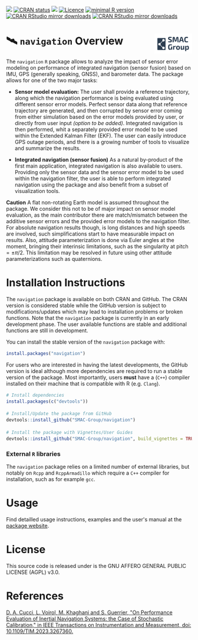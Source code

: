 ![](https://github.com/SMAC-Group/navigation/actions/workflows/R-CMD-check.yaml/badge.svg)
[![CRAN status](https://www.r-pkg.org/badges/version/navigation)](https://CRAN.R-project.org/package=navigation)
![](https://img.shields.io/github/last-commit/SMAC-Group/navigation) 
[![Licence](https://img.shields.io/badge/licence-AGPL--3.0-blue.svg)](https://opensource.org/licenses/AGPL-3.0)
[![minimal R
version](https://img.shields.io/badge/R%3E%3D-4.0.0-6666ff.svg)](https://cran.r-project.org/)
[![CRAN RStudio mirror
downloads](http://cranlogs.r-pkg.org/badges/navigation)](https://www.r-pkg.org/pkg/navigation)
[![CRAN RStudio mirror
downloads](https://cranlogs.r-pkg.org/badges/grand-total/navigation)](https://www.r-pkg.org/pkg/navigation)


# 🛰️ `navigation` Overview <a href="https://smac-group.com/"><img src="man/figures/logo.png" align="right" style="width: 20%; height: 20%"/></a>

The `navigation` `R` package allows to analyze the
impact of sensor error modeling on performance of integrated navigation
(sensor fusion) based on IMU, GPS (generally speaking, GNSS), and
barometer data. The package allows for one of the two major tasks:

  - **Sensor model evaluation:** The user shall provide a reference
    trajectory, along which the navigation performance is being
    evaluated using different sensor error models. Perfect sensor data
    along that reference trajectory are generated, and then corrupted by
    sensor error coming from either simulation based on the error models
    provided by user, or directly from user input *(option to be
    added)*. Integrated navigation is then performed, whit a separately
    provided error model to be used within the Extended Kalman Filter
    (EKF). The user can easily introduce GPS outage periods, and there
    is a growing number of tools to visualize and summarize the results.

  - **Integrated navigation (sensor fusion)** As a natural by-product of
    the first main application, integrated navigation is also available
    to users. Providing only the sensor data and the sensor error model
    to be used within the navigation filter, the user is able to perform
    integrated navigation using the package and also benefit from a
    subset of visualization tools.

**Caution** A flat non-rotating Earth model is assumed throughout the
package. We consider this not to be of major impact on sensor model
evaluation, as the main contributor there are match/mismatch between the
additive sensor errors and the provided error models to the navigation
filter. For absolute navigation results though, is long distances and
high speeds are involved, such simplifications start to have measurable
impact on results. Also, attitude parameterization is done via Euler
angles at the moment, bringing their interinsic limitations, such as the
singularity at pitch $=\pm \pi/2$. This limitation may be resolved in
future using other attitude parameterizations such as quaternions.

# Installation Instructions


The `navigation` package is available on both CRAN and GitHub. The CRAN
version is considered stable while the GitHub version is subject to
modifications/updates which may lead to installation problems or broken
functions. Note that the `navigation` package is currently in an early development phase. The user available functions are stable and additional functions are still in development.

You can install the stable version of the `navigation` package
with:

``` r
install.packages("navigation")
```

For users who are interested in having the latest developments, the
GitHub version is ideal although more dependencies are required to run a
stable version of the package. Most importantly, users **must** have a
(`C++`) compiler installed on their machine that is compatible with R
(e.g. `Clang`).


``` r
# Install dependencies
install.packages(c("devtools"))

# Install/Update the package from GitHub
devtools::install_github("SMAC-Group/navigation")

# Install the package with Vignettes/User Guides 
devtools::install_github("SMAC-Group/navigation", build_vignettes = TRUE)
```


### External `R` libraries

The `navigation` package relies on a limited number of external libraries, but notably on `Rcpp` and `RcppArmadillo` which require a `C++` compiler for installation, such as for example `gcc`.

# Usage

Find detailled usage instructions, examples and the user's manual at the [package website](https://smac-group.github.io/navigation/index.html).

# License

This source code is released under is the GNU AFFERO GENERAL PUBLIC LICENSE (AGPL) v3.0. 

# References

[D. A. Cucci, L. Voirol, M. Khaghani and S. Guerrier, "On Performance Evaluation of Inertial Navigation Systems: the Case of Stochastic Calibration," in IEEE Transactions on Instrumentation and Measurement, doi: 10.1109/TIM.2023.3267360.](https://ieeexplore.ieee.org/document/10104150)
